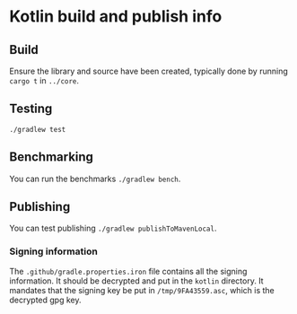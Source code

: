 # Kotlin build and publish info

## Build

Ensure the library and source have been created, typically done by running `cargo t` in `../core`.

## Testing

`./gradlew test`

## Benchmarking

You can run the benchmarks `./gradlew bench`.

## Publishing

You can test publishing `./gradlew publishToMavenLocal`.

### Signing information

The `.github/gradle.properties.iron` file contains all the signing information. It should be decrypted and put in the `kotlin` directory. It mandates that the signing key be put in `/tmp/9FA43559.asc`, which is the decrypted gpg key.
